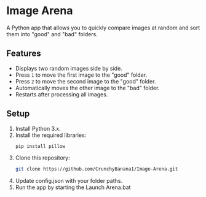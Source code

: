 # Image Arena

A Python app that allows you to quickly compare images at random and sort them into "good" and "bad" folders.

## Features
- Displays two random images side by side.
- Press `1` to move the first image to the "good" folder.
- Press `2` to move the second image to the "good" folder.
- Automatically moves the other image to the "bad" folder.
- Restarts after processing all images.

## Setup
1. Install Python 3.x.
2. Install the required libraries:
   ```bash
   pip install pillow
3. Clone this repository:
   ```bash
   git clone https://github.com/CrunchyBanana1/Image-Arena.git
4. Update config.json with your folder paths.
5. Run the app by starting the Launch Arena.bat
